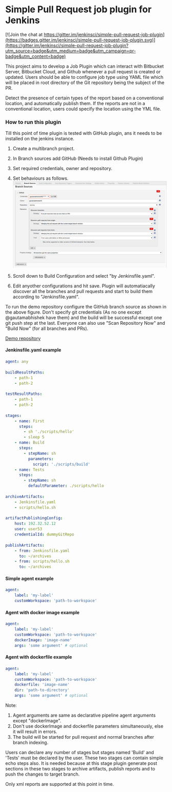 # Simple Pull Request job plugin for Jenkins

[![Join the chat at https://gitter.im/jenkinsci/simple-pull-request-job-plugin](https://badges.gitter.im/jenkinsci/simple-pull-request-job-plugin.svg)](https://gitter.im/jenkinsci/simple-pull-request-job-plugin?utm_source=badge&utm_medium=badge&utm_campaign=pr-badge&utm_content=badge)

This project aims to develop a Job Plugin which can interact with Bitbucket Server, Bitbucket Cloud, and Github whenever a pull request is created or updated. Users should be able to configure job type using YAML file which will be placed in root directory of the Git repository being the subject of the PR.

Detect the presence of certain types of the report based on a conventional location, and automatically publish them. If the reports are not in a conventional location, users could specify the location using the YML file.

### How to run this plugin

Till this point of time plugin is tested with GitHub plugin, ans it needs to be installed on the jenkins instance.
1. Create a multibranch project.
2. In Branch sources add GitHub (Needs to install Github Plugin)
3. Set required credentials, owner and repository.
4. Set behaviours as follows.
![branch-source](images/branch-source.png)

5. Scroll down to Build Configuration and select "by Jenkinsfile.yaml".
6. Edit anyother configurations and hit save. Plugin will automatiacally 
discover all the branches and pull requests and start to build them 
according to "Jenkinsfile.yaml".

To run the demo repository configure the GitHub branch source as shown in the above 
figure. Don't specify git credentials (As no one except @gautamabhishek have them) 
and the build will be successful except one git push step at the last. Everyone can
also use "Scan Repository Now" and "Build Now" (for all branches and PRs).

[Demo repository](https://github.com/gautamabhishek46/dummy)

#### Jenkinsfile.yaml example
```yaml
agent: any

buildResultPaths:
    - path-1
    - path-2

testResultPaths:
    - path-1
    - path-2

stages:
    - name: First
      steps:
        - sh './scripts/hello'
        - sleep 5
    - name: Build
      steps:
        - stepName: sh
          parameters:
            script: './scripts/build'
    - name: Tests
      steps:
        - stepName: sh
          defaultParameter: ./scripts/hello

archiveArtifacts:
    - Jenkinsfile.yaml
    - scripts/hello.sh

artifactPublishingConfig:
    host: 192.32.52.12
    user: user53
    credentialId: dummyGitRepo

publishArtifacts:
    - from: Jenkinsfile.yaml
      to: ~/archives
    - from: scripts/hello.sh
      to: ~/archives

```

#### Simple agent example
```yaml
agent:
    label: 'my-label'
    customWorkspace: 'path-to-workspace'
```


#### Agent with docker image example
```yaml
agent:
    label: 'my-label'
    customWorkspace: 'path-to-workspace'
    dockerImage: 'image-name'
    args: 'some argument' # optional
```

#### Agent with dockerfile example
```yaml
agent:
    label: 'my-label'
    customWorkspace: 'path-to-workspace'
    dockerfile: 'image-name'
    dir: 'path-to-directory'  
    args: 'some argument' # optional
```

Note: 
1. Agent arguments are same as declarative pipeline agent arguments except "dockerImage".
2. Don't use dockerImage and dockerfile parameters simultaneously, else it will result in errors.
3. The build will be started for pull request and normal branches after branch indexing.

Users can declare any number of stages but stages named 'Build' and 'Tests' must be declared by the
user. These two stages can contain simple echo steps also. It is needed because at this stage
plugin generate post sections in these two stages to archive artifacts, publish reports and to
push the changes to target branch.

Only xml reports are supported at this point in time.

